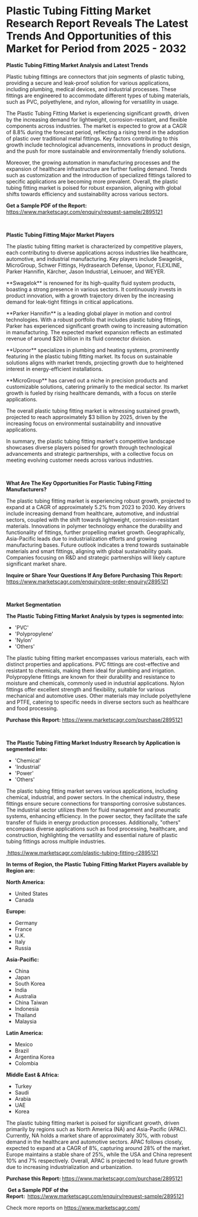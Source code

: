 <p><h1>Plastic Tubing Fitting Market Research Report Reveals The Latest Trends And Opportunities of this Market for Period from 2025 - 2032</h1></p><p><strong>Plastic Tubing Fitting Market Analysis and Latest Trends</strong></p>
<p><p>Plastic tubing fittings are connectors that join segments of plastic tubing, providing a secure and leak-proof solution for various applications, including plumbing, medical devices, and industrial processes. These fittings are engineered to accommodate different types of tubing materials, such as PVC, polyethylene, and nylon, allowing for versatility in usage.</p><p>The Plastic Tubing Fitting Market is experiencing significant growth, driven by the increasing demand for lightweight, corrosion-resistant, and flexible components across industries. The market is expected to grow at a CAGR of 8.8% during the forecast period, reflecting a rising trend in the adoption of plastic over traditional metal fittings. Key factors contributing to this growth include technological advancements, innovations in product design, and the push for more sustainable and environmentally friendly solutions.</p><p>Moreover, the growing automation in manufacturing processes and the expansion of healthcare infrastructure are further fueling demand. Trends such as customization and the introduction of specialized fittings tailored to specific applications are becoming more prevalent. Overall, the plastic tubing fitting market is poised for robust expansion, aligning with global shifts towards efficiency and sustainability across various sectors.</p></p>
<p><strong>Get a Sample PDF of the Report:&nbsp;</strong> <a href="https://www.marketscagr.com/enquiry/request-sample/2895121?utm_campaign=2955&utm_medium=2&utm_source=Github&utm_content=ia&utm_term=15032025&utm_id=plastic-tubing-fitting">https://www.marketscagr.com/enquiry/request-sample/2895121</a></p>
<p>&nbsp;</p>
<p><strong>Plastic Tubing Fitting Major Market Players</strong></p>
<p><p>The plastic tubing fitting market is characterized by competitive players, each contributing to diverse applications across industries like healthcare, automotive, and industrial manufacturing. Key players include Swagelok, MicroGroup, Schwer Fittings, Hydrasearch Defense, Uponor, FLEXLINE, Parker Hannifin, Kärcher, Jason Industrial, Leinuoer, and WEYER.</p><p>**Swagelok** is renowned for its high-quality fluid system products, boasting a strong presence in various sectors. It continuously invests in product innovation, with a growth trajectory driven by the increasing demand for leak-tight fittings in critical applications.</p><p>**Parker Hannifin** is a leading global player in motion and control technologies. With a robust portfolio that includes plastic tubing fittings, Parker has experienced significant growth owing to increasing automation in manufacturing. The expected market expansion reflects an estimated revenue of around $20 billion in its fluid connector division.</p><p>**Uponor** specializes in plumbing and heating systems, prominently featuring in the plastic tubing fitting market. Its focus on sustainable solutions aligns with market trends, projecting growth due to heightened interest in energy-efficient installations.</p><p>**MicroGroup** has carved out a niche in precision products and customizable solutions, catering primarily to the medical sector. Its market growth is fueled by rising healthcare demands, with a focus on sterile applications.</p><p>The overall plastic tubing fitting market is witnessing sustained growth, projected to reach approximately $3 billion by 2025, driven by the increasing focus on environmental sustainability and innovative applications. </p><p>In summary, the plastic tubing fitting market's competitive landscape showcases diverse players poised for growth through technological advancements and strategic partnerships, with a collective focus on meeting evolving customer needs across various industries.</p></p>
<p>&nbsp;</p>
<p><strong>What Are The Key Opportunities For Plastic Tubing Fitting Manufacturers?</strong></p>
<p><p>The plastic tubing fitting market is experiencing robust growth, projected to expand at a CAGR of approximately 5.2% from 2023 to 2030. Key drivers include increasing demand from healthcare, automotive, and industrial sectors, coupled with the shift towards lightweight, corrosion-resistant materials. Innovations in polymer technology enhance the durability and functionality of fittings, further propelling market growth. Geographically, Asia-Pacific leads due to industrialization efforts and growing manufacturing bases. Future outlook indicates a trend towards sustainable materials and smart fittings, aligning with global sustainability goals. Companies focusing on R&D and strategic partnerships will likely capture significant market share.</p></p>
<p><strong>Inquire or Share Your Questions If Any Before Purchasing This Report:</strong> <a href="https://www.marketscagr.com/enquiry/pre-order-enquiry/2895121?utm_campaign=2955&utm_medium=2&utm_source=Github&utm_content=ia&utm_term=15032025&utm_id=plastic-tubing-fitting">https://www.marketscagr.com/enquiry/pre-order-enquiry/2895121</a></p>
<p>&nbsp;</p>
<p><strong>Market Segmentation</strong></p>
<p><strong>The Plastic Tubing Fitting Market Analysis by types is segmented into:</strong></p>
<p><ul><li>'PVC'</li><li>'Polypropylene'</li><li>'Nylon'</li><li>'Others'</li></ul></p>
<p><p>The plastic tubing fitting market encompasses various materials, each with distinct properties and applications. PVC fittings are cost-effective and resistant to chemicals, making them ideal for plumbing and irrigation. Polypropylene fittings are known for their durability and resistance to moisture and chemicals, commonly used in industrial applications. Nylon fittings offer excellent strength and flexibility, suitable for various mechanical and automotive uses. Other materials may include polyethylene and PTFE, catering to specific needs in diverse sectors such as healthcare and food processing.</p></p>
<p><strong>Purchase this Report:&nbsp;</strong><a href="https://www.marketscagr.com/purchase/2895121?utm_campaign=2955&utm_medium=2&utm_source=Github&utm_content=ia&utm_term=15032025&utm_id=plastic-tubing-fitting">https://www.marketscagr.com/purchase/2895121</a></p>
<p>&nbsp;</p>
<p><strong>The Plastic Tubing Fitting Market Industry Research by Application is segmented into:</strong></p>
<p><ul><li>'Chemical'</li><li>'Industrial'</li><li>'Power'</li><li>'Others'</li></ul></p>
<p><p>The plastic tubing fitting market serves various applications, including chemical, industrial, and power sectors. In the chemical industry, these fittings ensure secure connections for transporting corrosive substances. The industrial sector utilizes them for fluid management and pneumatic systems, enhancing efficiency. In the power sector, they facilitate the safe transfer of fluids in energy production processes. Additionally, "others" encompass diverse applications such as food processing, healthcare, and construction, highlighting the versatility and essential nature of plastic tubing fittings across multiple industries.</p></p>
<p><a href="https://www.marketscagr.com/plastic-tubing-fitting-r2895121?utm_campaign=2955&utm_medium=2&utm_source=Github&utm_content=ia&utm_term=15032025&utm_id=plastic-tubing-fitting">&nbsp;https://www.marketscagr.com/plastic-tubing-fitting-r2895121</a></p>
<p><strong>In terms of Region, the Plastic Tubing Fitting Market Players available by Region are:</strong></p>
<p>
    <p> <strong> North America: </strong>
        <ul>
            <li>United States</li>
            <li>Canada</li>
        </ul>
        </p> 
    <p> <strong> Europe: </strong>
        <ul>
            <li>Germany</li>
            <li>France</li>
            <li>U.K.</li>
            <li>Italy</li>
            <li>Russia</li>
        </ul>
        </p> 
    <p> <strong> Asia-Pacific: </strong>
        <ul>
            <li>China</li>
            <li>Japan</li>
            <li>South Korea</li>
            <li>India</li>
            <li>Australia</li>
            <li>China Taiwan</li>
            <li>Indonesia</li>
            <li>Thailand</li>
            <li>Malaysia</li>
        </ul>
        </p> 
    <p> <strong> Latin America: </strong>
        <ul>
            <li>Mexico</li>
            <li>Brazil</li>
            <li>Argentina Korea</li>
            <li>Colombia</li>
        </ul>
        </p> 
    <p> <strong> Middle East & Africa: </strong>
        <ul>
            <li>Turkey</li>
            <li>Saudi</li>
            <li>Arabia</li>
            <li>UAE</li>
            <li>Korea</li>
        </ul>
    </p>
    </p>
<p><p>The plastic tubing fitting market is poised for significant growth, driven primarily by regions such as North America (NA) and Asia-Pacific (APAC). Currently, NA holds a market share of approximately 30%, with robust demand in the healthcare and automotive sectors. APAC follows closely, expected to expand at a CAGR of 8%, capturing around 28% of the market. Europe maintains a stable share of 25%, while the USA and China represent 10% and 7% respectively. Overall, APAC is projected to lead future growth due to increasing industrialization and urbanization.</p></p>
<p><strong>Purchase this Report: </strong><a href="https://www.marketscagr.com/purchase/2895121?utm_campaign=2955&utm_medium=2&utm_source=Github&utm_content=ia&utm_term=15032025&utm_id=plastic-tubing-fitting">https://www.marketscagr.com/purchase/2895121</a></p>
<p>&nbsp;<strong>Get a Sample PDF of the Report:&nbsp;&nbsp;</strong><a href="https://www.marketscagr.com/enquiry/request-sample/2895121?utm_campaign=2955&utm_medium=2&utm_source=Github&utm_content=ia&utm_term=15032025&utm_id=plastic-tubing-fitting">https://www.marketscagr.com/enquiry/request-sample/2895121</a></p>
<p><strong></strong></p>
<p>Check more reports on <a href="https://www.marketscagr.com/?utm_campaign=2955&utm_medium=2&utm_source=Github&utm_content=ia&utm_term=15032025&utm_id=plastic-tubing-fitting">https://www.marketscagr.com/</a></p>